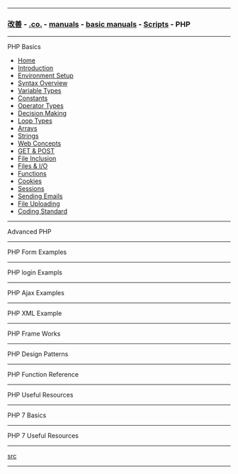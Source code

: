 
---

### [改善](https://github.com/ttltrk/0C/blob/master/README.MD) - [.co.](https://github.com/ttltrk/PRG/blob/master/CODING.MD) - [manuals](https://github.com/ttltrk/PRG/blob/master/MAN.MD) - [basic manuals](https://github.com/ttltrk/PRG/blob/master/MANUALS.MD) - [Scripts](https://github.com/ttltrk/PRG/blob/master/PY/DOC/SC/SC.MD) - PHP

---

PHP Basics

* <a href="https://github.com/ttltrk/PRG/blob/master/PHP/BMP/P_01/HOME.MD">Home</a>
* <a href="">Introduction</a>
* <a href="">Environment Setup</a>
* <a href="">Syntax Overview</a>
* <a href="">Variable Types</a>
* <a href="">Constants</a>
* <a href="">Operator Types</a>
* <a href="">Decision Making</a>
* <a href="">Loop Types</a>
* <a href="">Arrays</a>
* <a href="">Strings</a>
* <a href="">Web Concepts</a>
* <a href="">GET & POST</a>
* <a href="">File Inclusion</a>
* <a href="">Files & I/O</a>
* <a href="">Functions</a>
* <a href="">Cookies</a>
* <a href="">Sessions</a>
* <a href="">Sending Emails</a>
* <a href="">File Uploading</a>
* <a href="">Coding Standard</a>

---

Advanced PHP

---

PHP Form Examples

---

PHP login Exampls

---

PHP Ajax Examples

---

PHP XML Example

---

PHP Frame Works

---

PHP Design Patterns

---

PHP Function Reference

---

PHP Useful Resources

---

PHP 7 Basics

---

PHP 7 Useful Resources

---

[src](https://www.tutorialspoint.com/php/index.htm)

---
